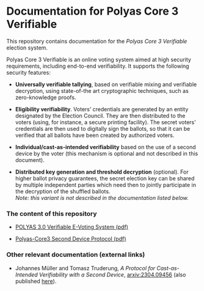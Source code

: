 # Documentation for Polyas Core 3 Verifiable

This repository contains documentation for the _Polyas Core 3
Verifiable_ election system.

Polyas Core 3 Verifiable is an online voting system aimed at high
security requirements, including end-to-end verifiability. It supports
the following security features:

* **Universally verifiable tallying**, based on verifiable mixing and
  verifiable decryption, using state-of-the art cryptographic
  techniques, such as zero-knowledge proofs.

* **Eligibility verifiability**. Voters’ credentials are generated by an
  entity designated by the Election Council. They are then distributed
  to the voters (using, for instance, a secure printing facility). The
  secret voters' credentials are then used to digitally sign the
  ballots, so that it can be verified that all ballots have been created
  by authorized voters.

* **Individual/cast-as-intended verifiability** based on the use of a
  second device by the voter (this mechanism is optional and not
  described in this document).

* **Distributed key generation and threshold decryption** (optional).
  For higher ballot privacy guarantees, the secret election key can be
  shared by multiple independent parties which need then to jointly
  participate in the decryption of the shuffled ballots.  
  *Note: this variant is not described in the documentation listed below.*

### The content of this repository

 * [POLYAS 3.0 Verifiable E-Voting System (pdf)](pdf/polyas3.0-verifiable.pdf)


 * [Polyas-Core3 Second Device Protocol (pdf)](pdf/second-device-spec.pdf)


 ### Other relevant documentation (external links)


  * Johannes Müller and Tomasz Truderung, _A Protocol for Cast-as-Intended Verifiability with a Second Device_,
  [arxiv:2304.09456](https://arxiv.org/pdf/2304.09456)
  (also published [here](https://link.springer.com/chapter/10.1007/978-3-031-43756-4_8)).

  
